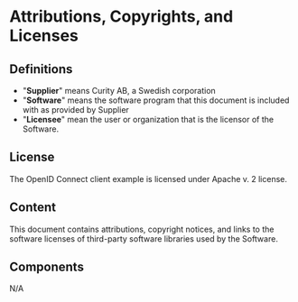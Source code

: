 # Attributions, Copyrights, and Licenses

<!--TOC max3-->

## Definitions

* "**Supplier**" means Curity AB, a Swedish corporation
* "**Software**" means the software program that this document is included with as provided by Supplier
* "**Licensee**" mean the user or organization that is the licensor of the Software.

## License

The OpenID Connect client example is licensed under Apache v. 2 license.

## Content

This document contains attributions, copyright notices, and links to the software 
licenses of third-party software libraries used by the Software.

## Components

N/A